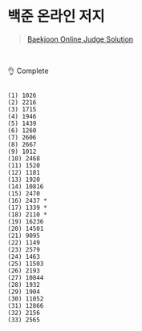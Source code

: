 # 백준 온라인 저지 
 
> [Baekjoon Online Judge Solution](https://www.acmicpc.net/user/wwan13)

<br/>

👌 Complete
<pre><code>
(1) 1026
(2) 2216
(3) 1715
(4) 1946
(5) 1439
(6) 1260
(7) 2606
(8) 2667
(9) 1012
(10) 2468
(11) 1520
(12) 1181
(13) 1920
(14) 10816
(15) 2470
(16) 2437 *
(17) 1339 *
(18) 2110 *
(19) 16236
(20) 14501
(21) 9095
(22) 1149
(23) 2579
(24) 1463
(25) 11503
(26) 2193
(27) 10844
(28) 1932
(29) 1904
(30) 11052
(31) 12866
(32) 2156
(33) 2565
</code><pre>
